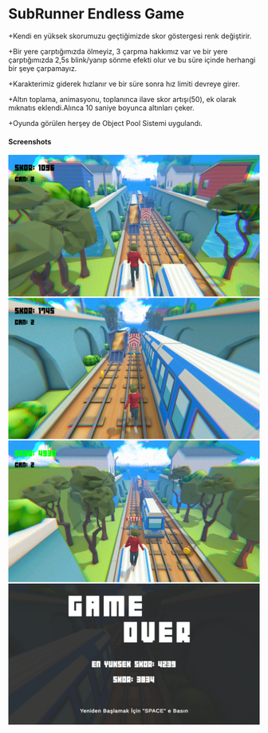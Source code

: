 # SubRunner Endless Game
  +Kendi en yüksek skorumuzu geçtiğimizde skor göstergesi renk değiştirir.
  
  +Bir yere çarptığımızda ölmeyiz, 3 çarpma hakkımız var ve bir yere çarptığımızda 2,5s blink/yanıp sönme efekti olur ve bu süre içinde herhangi bir şeye çarpamayız.
  
  +Karakterimiz giderek hızlanır ve bir süre sonra hız limiti devreye girer.
  
  +Altın toplama, animasyonu, toplanınca ilave skor artışı(50), ek olarak mıknatıs eklendi.Alınca 10 saniye boyunca altınları çeker.
  
  +Oyunda görülen herşey de Object Pool Sistemi uygulandı.

#### Screenshots
![screenshot](https://github.com/kazimsaglam/SubRunner-Endless-Game/blob/main/Screenshots/ss1.png)
![screenshot](https://github.com/kazimsaglam/SubRunner-Endless-Game/blob/main/Screenshots/ss2.png)
![screenshot](https://github.com/kazimsaglam/SubRunner-Endless-Game/blob/main/Screenshots/ss3.png)
![screenshot](https://github.com/kazimsaglam/SubRunner-Endless-Game/blob/main/Screenshots/ss4.png)
